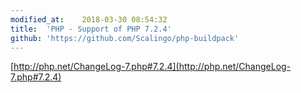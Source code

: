 ```yaml
---
modified_at:	2018-03-30 08:54:32
title:	'PHP - Support of PHP 7.2.4'
github: 'https://github.com/Scalingo/php-buildpack'
---
```


[http://php.net/ChangeLog-7.php#7.2.4](http://php.net/ChangeLog-7.php#7.2.4)
